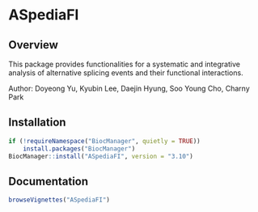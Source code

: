 # ASpediaFI #

Overview
--------

This package provides functionalities for a systematic and integrative analysis of alternative splicing events and their functional interactions. 

Author: Doyeong Yu, Kyubin Lee, Daejin Hyung, Soo Young Cho, Charny Park

Installation
------------

``` r
if (!requireNamespace("BiocManager", quietly = TRUE))
    install.packages("BiocManager")
BiocManager::install("ASpediaFI", version = "3.10")
```

Documentation 
-----

``` r
browseVignettes("ASpediaFI")
